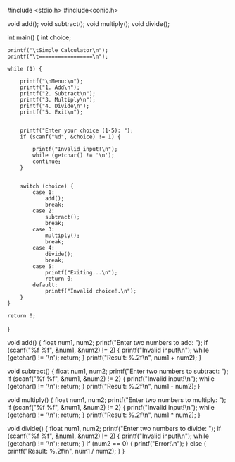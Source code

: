 #include <stdio.h>
#include<conio.h>

void add();
void subtract();
void multiply();
void divide();

int main() {
    int choice;
    
    printf("\tSimple Calculator\n");
    printf("\t=================\n");
    
    while (1) {
        
        printf("\nMenu:\n");
        printf("1. Add\n");
        printf("2. Subtract\n");
        printf("3. Multiply\n");
        printf("4. Divide\n");
        printf("5. Exit\n");
        
        
        printf("Enter your choice (1-5): ");
        if (scanf("%d", &choice) != 1) { 
            
            printf("Invalid input!\n");
            while (getchar() != '\n'); 
            continue;
        }

        
        switch (choice) {
            case 1:
                add();
                break;
            case 2:
                subtract();
                break;
            case 3:
                multiply();
                break;
            case 4:
                divide();
                break;
            case 5:
                printf("Exiting...\n");
                return 0;
            default:
                printf("Invalid choice!.\n");
        }
    }
    
    return 0;
}


void add() {
    float num1, num2;
    printf("Enter two numbers to add: ");
    if (scanf("%f %f", &num1, &num2) != 2) {
        printf("Invalid input!\n");
        while (getchar() != '\n'); 
        return;
    }
    printf("Result: %.2f\n", num1 + num2);
}


void subtract() {
    float num1, num2;
    printf("Enter two numbers to subtract: ");
    if (scanf("%f %f", &num1, &num2) != 2) {
        printf("Invalid input!\n");
        while (getchar() != '\n'); 
        return;
    }
    printf("Result: %.2f\n", num1 - num2);
}


void multiply() {
    float num1, num2;
    printf("Enter two numbers to multiply: ");
    if (scanf("%f %f", &num1, &num2) != 2) {
        printf("Invalid input!\n");
        while (getchar() != '\n'); 
        return;
    }
    printf("Result: %.2f\n", num1 * num2);
}


void divide() {
    float num1, num2;
    printf("Enter two numbers to divide: ");
    if (scanf("%f %f", &num1, &num2) != 2) {
        printf("Invalid input!\n");
        while (getchar() != '\n'); 
        return;
    }
    if (num2 == 0) {
        printf("Error!\n");
    } else {
        printf("Result: %.2f\n", num1 / num2);
    }
}
